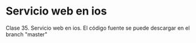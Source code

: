# Servicio web en ios
Clase 35. Servicio web en ios. El código fuente se puede descargar en el branch "master"
